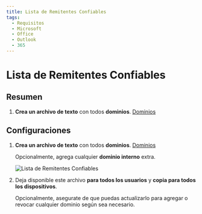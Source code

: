```yaml
---
title: Lista de Remitentes Confiables
tags:
  - Requisitos
  - Microsoft
  - Office
  - Outlook
  - 365
---
```


# Lista de Remitentes Confiables

## Resumen

1. **Crea un archivo de texto** con todos **dominios**. [Dominios](../domains.html#lista-de-remetentes-confiaveis)

## Configuraciones

1. **Crea un archivo de texto** con todos **dominios**. [Dominios](../domains.html#lista-de-remetentes-confiaveis)

   Opcionalmente, agrega cualquier **dominio interno** extra.

   ![Lista de Remitentes Confiables](https://cdn.phishx.io/phishx-docs/images/phishx_settings_docs_safe_senders_list_01.jpg)

2. Deja disponible este archivo **para todos los usuarios** y **copia para todos los dispositivos**.

   Opcionalmente, asegurate de que puedas actualizarlo para agregar o revocar cualquier dominio según sea necesario.
